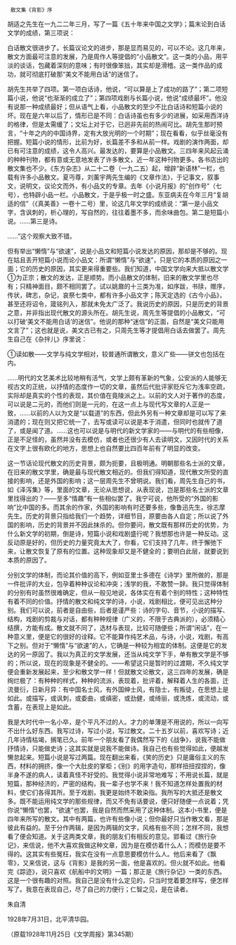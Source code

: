      散文集《背影》序 

   胡适之先生在一九二二年三月，写了一篇《五十年来中国之文学》；篇末论到白话文学的成绩，第三项说： 

   白话散文很进步了。长篇议论文的进步，那是显而易见的，可以不论。这几年来，散文方面最可注意的发展，乃是周作人等提倡的“小品散文”。这一类的小品，用平淡的谈话，包藏着深刻的意味；有时很像笨拙，其实却是滑稽。这一类作品的成功，就可彻底打破那“美文不能用白话”的迷信了。 

   胡先生共举了四项。第一项白话诗，他说，“可以算是上了成功的路了”；第二项短篇小说，他说“也渐渐的成立了”；第四项戏剧与长篇小说，他说“成绩最坏”。他没有说那一种成绩最好；但从语气上看，小品散文的至少不比白话诗和短篇小说的坏。现在是六年以后了，情形已是不同：白话诗虽也有多少的进展，如采用西洋诗的格律，但是太需缓了；文坛上对于它，已迥非先前的热闹可比。胡先生那时预言，“十年之内的中国诗界，定有大放光明的一个时期”；现在看看，似乎丝毫没有把握。短篇小说的情形，比前为好，长篇差不多和从前一样。戏剧的演作两面，却已有可注意的成绩，这令人高兴。最发达的，要算是小品散文。三四年来风起云涌的种种刊物，都有意或无意地发表了许多散文，近一年这种刊物更多。各书店出的散文集也不少。《东方杂志》从二十二卷（一九二五）起，增辟“新语林”一栏，也载有许多小品散文。夏丏尊，刘薰宇两先生编的《文章作法》，于记事文，叙事文，说明文，议论文而外，有小品文的专章。去年《小说月报》的“创作号”（七号），也特辟小品一栏。小品散文，于是乎极一时之盛。东亚病夫在今年三月“复胡适的信”（《真美善》一卷十二号）里，论这几年文学的成绩说：“第一是小品文字，含讽刺的，析心理的，写自然的，往往着墨不多，而余味曲包。第二是短篇小说。……第三是诗。 

   ……”这个观察大致不错。 

   但有举出“懒惰”与“欲速”，说是小品文和短篇小说发达的原因，那却是不够的。现在姑且丢开短篇小说而论小品文：所谓“懒惰”与“欲速”，只是它的本质的原因之一面；它的历史的原因，其实更来得重要些。我们知道，中国文学向来大抵以散文学①为正宗；散文的发达，正是顺势。而小品散文的体制，旧来的散文学里也尽有；只精神面目，颇不相同罢了。试以姚鼐的十三类为准，如序跋，书牍，赠序，传状，碑志，杂记，哀祭七类中，都有许多小品文字；陈天定选的《古今小品》，甚至还将诏令，箴铭列入，那就未免太广泛了。我说历史的原因，只是历史的背景之意，并非指出现代散文的源头所在。胡先生说，周先生等提倡的小品散文，“可以打破‘美文不能用白话’的迷信”。他说的那种“迷信”的正面，自然是“美文只能用文言了”；这也就是说，美文古已有之，只周先生等才提倡用白话去做罢了。周先生自己在《杂拌儿》序里说： 

   ①读如散——文学与纯文学相对，较普通所谓散文，意义广些——骈文也包括在内。 

   ……明代的文艺美术比较地稍有活气，文学上颇有革新的气象，公安派的人能够无视古文的正统，以抒情的态度作一切的文章，虽然后代批评家贬斥它为浅率空疏，实际却是真实的个性的表现，其价值在竟陵派之上。以前的文人对于著作的态度，可以说是二元的，而他们则是一元的，在这一点上与现代写文章的人正是一致，……以前的人以为文是“以载道”的东西，但此外另有一种文章却是可以写了来消遣的；现在则又把它统一了，去写或读可以说是本于消遣，但同时也就传了道了，或是闻了道。……这也可以说是与明代的新文学家的——与明代的有些相像，正是不足怪的，虽然并没有去模仿，或者也还很少有人去读明文，又因时代的关系在文字上很有欧化的地方，思想上也自然要比四百年前有了明显的改变。 

   这一节话论现代散文的历史背景，颇为扼要，且极明通。明朝那些名士派的文章，在旧来的散文学里，确是最与现代散文相近的。但我们得知道，现代散文所受的直接的影响，还是外国的影响；这一层周先生不曾明说。我们看，周先生自己的书，如《泽泻集》等，里面的文章，无论从思想说，从表现说，岂是那些名士派的文章里找得出的？——至多“情趣”有一些相似罢了。我宁可说，他所受的“外国的影响”比中国的多。而其余的作家，外国的影响有时还要多些，像鲁迅先生，徐志摩先生。历史的背景只指给我们一个趋势，详细节目，原要由各人自定；所以说了外国的影响，历史的背景并不因此抹杀的。但你要问，散文既有那样历史的优势，为什么新文学的初期，倒是诗，短篇小说和戏剧盛行呢？我想那也许是一种反动。这反动原是好的，但历史的力量究竟太大了，你看，它们支持了几年，终于懈弛下来，让散文恢复了原有的位置。这种现象却又是不健全的；要明白此层，就要说到本质的原因了。 

   分别文学的体制，而论其价值的高下，例如亚里士多德在《诗学》里所做的，那是一件批评的大业，包孕着种种议论和冲突；浅学的我，不敢赞一辞。我只觉得体制的分别有时虽然很难确定，但从一般见地说，各体实在有着个别的特性；这种特性有着不同的价值。抒情的散文和纯文学的诗，小说，戏剧相比，便可见出这种分别。我们可以说，前者是自由些，后者是谨严些：诗的字句、音节，小说的描写、结构，戏剧的剪裁与对话，都有种种规律（广义的，不限于古典派的），必须精心结撰，方能有成。散文就不同了，选材与表现，比较可随便些；所谓“闲话”，在一种意义里，便是它的很好的诠释。它不能算作纯艺术品，与诗，小说，戏剧，有高下之别。但对于“懒惰”与“欲速”的人，它确是一种较为相宜的体制。这便是它的发达的另一原因了。我以为真正的文学发展，还当从纯文学下手，单有散文学是不够的；所以说，现在的现象是不健全的。——希望这只是暂时的过渡期，不久纯文学便会重新发展起来，至少和散文学一样！但就散文论散文，这三四年的发展，确是绚烂极了：有种种的样式，种种的流派，表现着，批评着，解释着人生的各面，迁流曼衍，日新月异：有中国名士风，有外国绅士风，有隐士，有叛徒，在思想上是如此。或描写，或讽刺，或委曲，或缜密，或劲健，或绮丽，或洗炼，或流动，或含蓄，在表现上是如此。 

   我是大时代中一名小卒，是个平凡不过的人。才力的单薄是不用说的，所以一向写不出什么好东西。我写过诗，写过小说，写过散文。二十五岁以前，喜欢写诗；近几年诗情枯竭，搁笔已久。前年一个朋友看了我偶然写下的《战争》，说我不能做抒情诗，只能做史诗；这其实就是说我不能做诗。我自己也有些觉得如此，便越发懒怠起来。短篇小说是写过两篇。现在翻出来看，《笑的历史》只是庸俗主义的东西，材料的拥挤，像一个大肚皮的掌柜；《别》的用字造句，那样扭扭捏捏的，像半身不遂的病人，读着真怪不好受的。我觉得小说非常地难写；不用说长篇，就是短篇，那种经济的，严密的结构，我一辈子也学不来！我不知道怎样处置我的材料，使它们各得其所。至于戏剧，我更是始终不敢染指。我所写的大抵还是散文多。既不能运用纯文学的那些规律，而又不免有话要说，便只好随便一点说着；凭你说“懒惰”也罢，“欲速”也罢，我是自然而然采用了这种体制。这本小书里，便是四年来所写的散文。其中有两篇，也许有些像小说；但你最好只当作散文看，那是彼此有益的。至于分作两辑，是因为两辑的文字，风格有些不同；怎样不同，我想看了便会知道。关于这两类文章，我的朋友们有相反的意见。郢看过《旅行杂记》，来信说，他不大喜欢我做这种文章，因为是在模仿着什么人；而模仿是要不得的。这其实有些冤枉，我实在没有一点意思要模仿什么人。他后来看了《飘零》，又来信说，这与《背影》是我的另一面，他是喜欢的。但火就不如此。他看完《踪迹》，说只喜欢《航船中的文明》一篇；那正是《旅行杂记》一类的东西。这是一个很有趣的对照。我自己是没有什么定见的，只当时觉着要怎样写，便怎样写了。我意在表现自己，尽了自己的力便行；仁智之见，是在读者。 

   朱自清 

   1928年7月31日，北平清华园。 

   （原载1928年11月25日《文学周报》第345期） 

